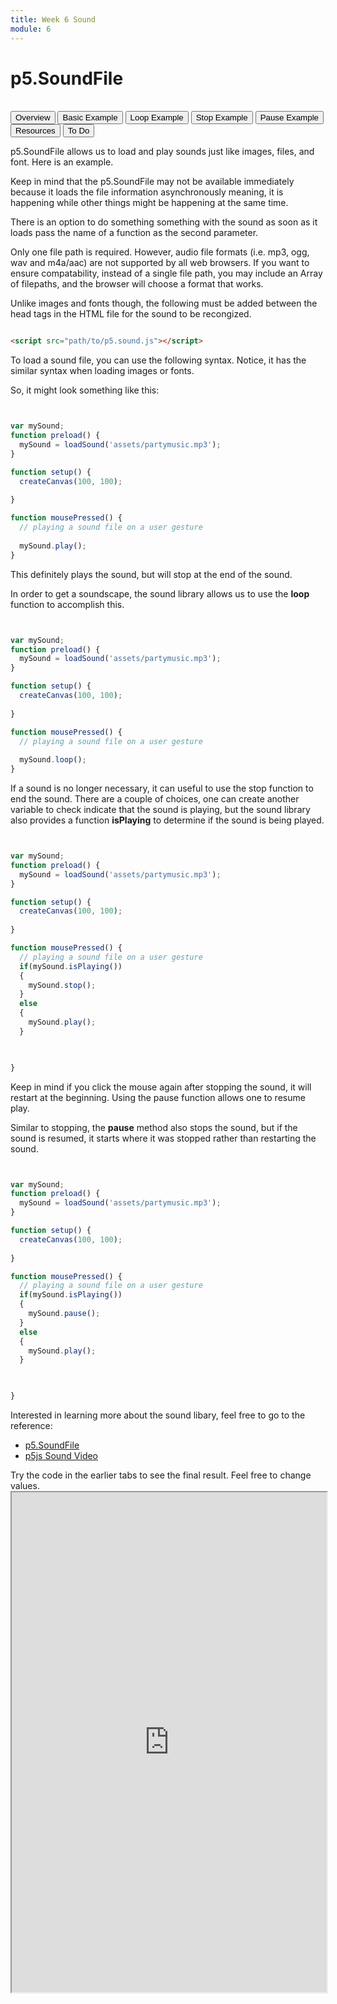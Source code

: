 ```yaml
---
title: Week 6 Sound
module: 6
---
```


# p5.SoundFile <br />


<br />


<div class="tab">
  <button class="tablinks active" onclick="openTab(event, 'Overview')">Overview</button>
  <button class="tablinks" onclick="openTab(event, 'BasicExample')">Basic Example</button>
   <button class="tablinks" onclick="openTab(event, 'Looping')">Loop Example</button>
    <button class="tablinks" onclick="openTab(event, 'Stopping')">Stop Example</button>
     <button class="tablinks" onclick="openTab(event, 'Pausing')">Pause Example</button>
      <button class="tablinks" onclick="openTab(event, 'Resources')">Resources</button>
  <button class="tablinks" onclick="openTab(event, 'ToDo')">To Do</button>
 
</div>

<div id="Overview" class="tabcontent" style="display:block"  >
<div class="tabhtml" markdown="1">

p5.SoundFile allows us to load and play sounds just like images, files, and font.  Here is an example.

Keep in mind that the p5.SoundFile may not be available immediately because it loads the file information asynchronously meaning, it is happening while other things might be happening at the same time. 

There is an option to do something something with the sound as soon as it loads pass the name of a function as the second parameter.

Only one file path is required. However, audio file formats (i.e. mp3, ogg, wav and m4a/aac) are not supported by all web browsers. If you want to ensure compatability, instead of a single file path, you may include an Array of filepaths, and the browser will choose a format that works.

Unlike images and fonts though, the following must be added between the head tags in the HTML file for the sound to be recongized.

```html

<script src="path/to/p5.sound.js"></script>

```
</div>
</div>

<div id="BasicExample" class="tabcontent">
<div class="tabhtml" markdown="1">

To load a sound file, you can use the following syntax. Notice, it has the similar syntax when loading images or fonts.

So, it might look something like this:

```js


var mySound;
function preload() {
  mySound = loadSound('assets/partymusic.mp3');
}

function setup() {
  createCanvas(100, 100);
  
}

function mousePressed() {
  // playing a sound file on a user gesture
 
  mySound.play();
}

```

This definitely plays the sound, but will stop at the end of the sound.

</div>
</div>

<div id="Looping" class="tabcontent">
<div class="tabhtml" markdown="1">

In order to get a soundscape, the sound library allows us to use the **loop** function to accomplish this.

```js


var mySound;
function preload() {
  mySound = loadSound('assets/partymusic.mp3');
}

function setup() {
  createCanvas(100, 100);
  
}

function mousePressed() {
  // playing a sound file on a user gesture
 
  mySound.loop();
}

```
</div>
</div>

<div id="Stopping" class="tabcontent">
<div class="tabhtml" markdown="1">

If a sound is no longer necessary, it can useful to use the stop function to end the sound.  There are a couple of choices, one can create another variable to check indicate that the sound is playing, but the sound library also provides a function **isPlaying** to determine if the sound is being played.
```js


var mySound;
function preload() {
  mySound = loadSound('assets/partymusic.mp3');
}

function setup() {
  createCanvas(100, 100);
  
}

function mousePressed() {
  // playing a sound file on a user gesture
  if(mySound.isPlaying())
  {
    mySound.stop();
  }
  else
  {
    mySound.play();
  }
  


}

```

Keep in mind if you click the mouse again after stopping the sound, it will restart at the beginning.   Using the pause function allows one to resume play.

</div>
</div>

<div id="Pausing" class="tabcontent">
<div class="tabhtml" markdown="1">

Similar to stopping, the **pause** method also stops the sound, but if the sound is resumed, it starts where it was stopped rather than restarting the sound.

```js


var mySound;
function preload() {
  mySound = loadSound('assets/partymusic.mp3');
}

function setup() {
  createCanvas(100, 100);
  
}

function mousePressed() {
  // playing a sound file on a user gesture
  if(mySound.isPlaying())
  {
    mySound.pause();
  }
  else
  {
    mySound.play();
  }
  


}

```


</div>
</div>


<div id="Resources" class="tabcontent">
<div class="tabhtml" markdown="1">

Interested in learning more about the sound libary, feel free to go to the reference:

* <a href='https://p5js.org/reference/#/p5.SoundFile' target='_blank'>p5.SoundFile</a>
* <a href='https://www.youtube.com/watch?v=uHNgkQsHLXQ' target='_blank'>p5js Sound Video</a>


</div>
</div>

<div id="ToDo" class="tabcontent">
<div class="tabhtml" markdown="1">
Try the code in the earlier tabs to see the final result. Feel free to change values.

<iframe src="https://editor.p5js.org/" width="100%" height="800px"></iframe>
</div>
</div>

